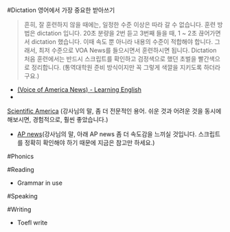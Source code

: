 #Dictation
 영어에서 가장 중요한 받아쓰기

> 흔히, 잘 훈련하지 않을 때에는, 일정한 수준 이상은 따라 갈 수 없습니다. 훈련 방법은 dictation 입니다. 20초 분량을 2번 듣고 3번째 들을 때, 1 ~ 2초 끊어가면서 dictation 했습니다. 
이때 속도 뿐 아니라 내용의 수준이 적합해야 합니다. 그래서, 최저 수준으로 VOA News를 들으시면서 훈련하시면 됩니다. Dictation 처음 훈련에서는 반드시 스크립트를 확인하고 검정색으로 했던 초벌을 빨간색으로 정리합니다. (통역대학원 준비 방식이지만 꼭 그렇게 색깔을 지키도록 하더라구요.)

- [(Voice of America News) - Learning English](http://learningenglish.voanews.com/content/water-robots-explore-the-celtic-sea/2995243.html)
- 
[Scientific America](
http://www.scientificamerican.com/podcast/episode/wildlife-tourism-could-be-domesticating-wild-animals/)
(강사님의 말, 좀 더 전문적인 용어. 쉬운 것과 어려운 것을 동시에 해보시면, 경험적으로, 훨씬 좋았습니다.)
- [AP news](https://youtu.be/xqBWLEq_OYg)(강사님의 말, 아래 AP news 좀 더 속도감을 느끼실 것입니다. 스크립트를 정확히 확인해야 하기 때문에 지금은 참고만 하세요.)

#Phonics

#Reading

- Grammar in use

#Speaking

#Writing
- Toefl write